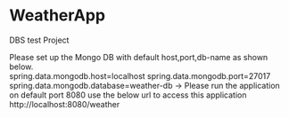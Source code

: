 # WeatherApp
DBS test Project

Please set up the Mongo DB with default host,port,db-name as shown below. <br>
spring.data.mongodb.host=localhost 
spring.data.mongodb.port=27017 
spring.data.mongodb.database=weather-db 
-> Please run the application on default port 8080
use the below url to access this application
http://localhost:8080/weather
